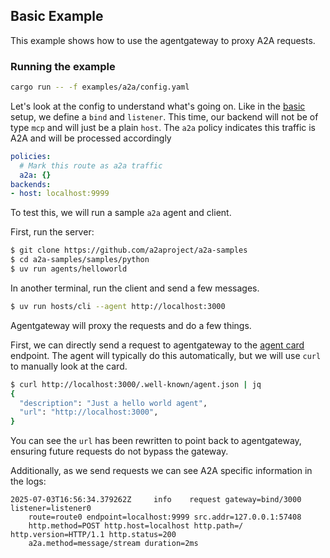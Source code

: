 ## Basic Example

This example shows how to use the agentgateway to proxy A2A requests.

### Running the example

```bash
cargo run -- -f examples/a2a/config.yaml
```

Let's look at the config to understand what's going on. Like in the [basic](../basic) setup, we define a `bind` and `listener`.
This time, our backend will not be of type `mcp` and will just be a plain `host`.
The `a2a` policy indicates this traffic is A2A and will be processed accordingly

```yaml
policies:
  # Mark this route as a2a traffic
  a2a: {}
backends:
- host: localhost:9999
```

To test this, we will run a sample `a2a` agent and client.

First, run the server:
```bash
$ git clone https://github.com/a2aproject/a2a-samples
$ cd a2a-samples/samples/python
$ uv run agents/helloworld
```

In another terminal, run the client and send a few messages.

```bash
$ uv run hosts/cli --agent http://localhost:3000
```

Agentgateway will proxy the requests and do a few things.

First, we can directly send a request to agentgateway to the [agent card](http://localhost:3000/.well-known/agent.json) endpoint.
The agent will typically do this automatically, but we will use `curl` to manually look at the card.

```bash
$ curl http://localhost:3000/.well-known/agent.json | jq
{
  "description": "Just a hello world agent",
  "url": "http://localhost:3000",
}
```

You can see the `url` has been rewritten to point back to agentgateway, ensuring future requests do not bypass the gateway.

Additionally, as we send requests we can see A2A specific information in the logs:

```plain
2025-07-03T16:56:34.379262Z     info    request gateway=bind/3000 listener=listener0
    route=route0 endpoint=localhost:9999 src.addr=127.0.0.1:57408
    http.method=POST http.host=localhost http.path=/ http.version=HTTP/1.1 http.status=200
    a2a.method=message/stream duration=2ms
```

